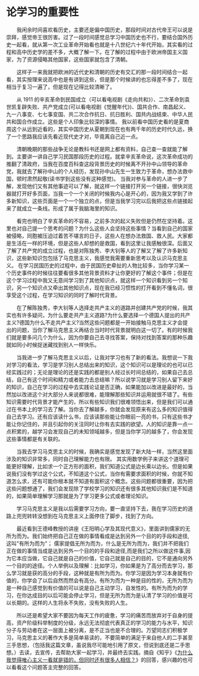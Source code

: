 # 论学习的重要性

&emsp;&emsp;我闲余时间喜欢看历史，主要还是偏中国历史，那段时间对古代帝王可以说是崇拜，感觉帝王很厉害。过了一段时间感觉总学习中国历史也不行，要结合国外历史一起看，就从第一次工业革命开始看也就是十八世纪六十年代开始，其实看的过程和高中历史学的差不多，大概了解一下。在了解的过程中由于欧洲帝国主义国家，为了资源侵略其他国家，这些国家就包含了清朝。

&emsp;&emsp;这样子一来我就把欧洲的近代史和清朝的历史有交汇的那一段时间结合一起看，其实按理来说高中也是有讲到这些，但是那个时候讲的也忘得差不多了，现在相当于复习一遍了，但是现在记得比较清晰了。

&emsp;&emsp;从 1911 的辛亥革命到民国成立（可以看电视剧《走向共和》）、二次革命到袁世凯复辟失败、共产党成立(可以看电视剧《觉醒年代》)、国共合作、南昌起义、九一八事变、七七事变国、共二次合作抗日、抗日胜利、国共内战结束、中华人民共和国合作成立。这些是个人印象比较深的事情。
我以前看中国历史看的是夏商周这个从远到近看的，其实中国历史从夏朝到现在也有两千年的历史时代久远，换了一个思路我应该先看近现代史才对，毕竟离自己近一点。

&emsp;&emsp;清朝晚期的那些战争无论是教科书还是网上都有资料，自己查一查就能了解到。主要讲一讲自己学习民国那段历史的过程。就拿辛亥革命说，这次革命成功的推翻了清政府，当我在百度百科查这段背景历史的时候离不开孙中山领导的革命党，我就去了解孙中山的个人经历，发现孙中山先生一生致力于革命，想办法救中国，顿时肃然起敬(读书学到这些没有这种感觉)。 当我对参与革命的人进一步了解，发现他们又有其他事迹可以了解，就这样一个链接打开另一个链接，很快浏览器就打开好多页面，当我一个一个关闭的时候我内心是开心的，因为我又学到了许多新知识，这些页面是一个一个独立的点，但是当我学习完以后我把这些点链接起来了就成立一条线。形成了属于我脑海里的知识。

&emsp;&emsp;看完也明白了辛亥革命的不容易，之前多次的起义失败但是仍然在坚持着。这里也对自己提一个思考的问题？为什么这些人会坚持这些事情？当看到自己的国家被侵略，同胞被压迫过着苦不堪言的日子，这些人在想办法救国、救人民。大家都是生活在一样的环境，但是这些人却想的是救国，看到这里让我感触很深。后面又了解了共产党的成立过程，也是对陈独秀、李大钊等人的了解又了解了许多新知识，这些新知识包包括了马克思主义，我感觉我需要重新思考以及认识马克思主义。  在学习民国历史的过程中，由于民国历史牵扯的人物比较多，当你学习某一个历史事件的时候往往要看很多其他背景资料才让你更好的了解这个事件；但是在这个学习过程中我又无意间学习到了其他知识点，就这样一个知识看到另一个知识，另一个知识点又牵出其他知识点，现在我已经习惯性的打开看到不懂名词，很享受这个过程，在学习知识的同时了解时代背景。

&emsp;&emsp;在了解陈独秀，李大钊等人选择走共产主义的道路并创建共产党的时候，我其实也有许多疑问，为什么要走共产主义道路?为什么要选择一个德国人提出的共产主义?德国为什么不走共产主义?当然这些问题都是一开始接触马克思主义才会提出的问题，当你了解马克思主义再结合当时时代背景就明白这一切了。有的时候我们就是要多问几个为什么，因为你要自己去寻找答案，保持对找到答案的那种乐趣就如同小时候捉迷藏找到别人一样快乐。

&emsp;&emsp;当我进一步了解马克思主义以后，让我对学习也有了新的看法。我想说一下我对学习的看法，学习是学习别人总结出来的知识，这个知识可以是理论的也可以已经实践过的；无论是理论的还是实践的都是别人经过长时间总结的，如果自己去总结，自己有这个时间和精力或者能力去总结嘛？所以说学习就是学习别人留下来好的知识，自己在学习的过程中去实践论证是否正确，如果能加以改进是最好的，当然加以改进这个对大部分人来说都很难，能理解那些知识并运用就很不错了。有些知识需要时代背景才能产生的，所以有些知识我们很难领悟出来，但是我们可以通过在书本上的学习去了解。当你去了解越多，你就会发现原来有这么多的知识值得自己去学习。还有应该读什么书，应该读那些能让你眼前一亮的书，只有这些书才能让你记住的，并且引起你的关注同时让你有去实践的欲望。人的知识是靠一点一点积累的，越学习会发现自己的未知领域越多，但是当你学习的越多了，你会发现这些事情都是有关联的。

&emsp;&emsp;当我去学习马克思主义的时候，我确实是感觉发现了新大陆一样，当然这里面涉及的知识非常多，同时自己理解能力也有限。 其实用数学例子来讲这个道理可能更好理解，比如求一个正方形的面积，我们知道公式是边长乘以边长。但是如果说我们没有学过这个公式，不知道这个公式，当你有需要求面积的时候，你就不知道怎么求，还有可能你根本就不知道有面积这个概念。这些问题都很重要，因为把这些问题想通了，我们会发现除了学校学习的知识还有很多其他知识我们是不知道的，如果简单理解学习那就是为了学习更多公式或者理论知识。

&emsp;&emsp;学习马克思主义是我以后需要学习方向，要一直坚持下去，我在学习历史的道路上兜兜转转没想到在马克思主义上面停住了脚步，找到了方向。

&emsp;&emsp;最近看到王德峰教授的讲座《王阳明心学及其现代意义》，里面讲到儒家的无所为而为。我们始终把自己正在做的事情看成是达到另外一个目的的手段和途径,这叫"有所为而为"；
儒家提倡无所为而为，什么是无所为而为，我们并不把我们正在做的事情当成是达到另外一个目的的手段和途径,而是我们之所以做这件事,因为它本应当做，它自己就是自己的价值，它自己就是自己的目的，它不是通向另外一个目的的途径。个人举例以及理解：比如学习，你如果是为了高分而去学习，那么学习就是获的高分的手段，这种就是有所为而为。你学习是因为学习本身就有价值的，你学会了以后自然而然会有高分。有所为而为一种是目的性的，无所为而为是一种自己感觉到有价值的可以说是自己主动学习，自发性的。有所为而为的学习，在你达成目的以后可能会停止学习，但是无所为而为是认清了学习的价值是可以长期的。这样的人生将永不失败，没有失败的人生。

&emsp;&emsp;所以还是希望大家不要因为每天工作的疲惫，学习的痛苦而放弃对于自身的提高，资产阶级科举制度的分级，永远无法彻底代表真正的学习的能力与水平，知识分子与劳动者在这一层面上被分离，是不正当也是不合理的。万望同志们积极学习，马克思主义的著作大多是简单易读的，不要简单的满足于来自他人的二手甚至三手思想，（包括我这篇文章，虽说我尽可能地引用了原文，但说到底还是二手思想。）去读，去宣传，去帮助大家一起学习，并最终去实践。摘自《知乎》《[为什么我觉得唯心主义一看就是错的，但同时还有很多人相信？](https://www.zhihu.com/question/419562585/answer/1927489003#:~:text=%E6%89%80%E4%BB%A5%E8%BF%98%E6%98%AF%E5%B8%8C%E6%9C%9B%E5%A4%A7%E5%AE%B6%E4%B8%8D%E8%A6%81%E5%9B%A0%E4%B8%BA%E6%AF%8F%E5%A4%A9%E5%B7%A5%E4%BD%9C%E7%9A%84%E7%96%B2%E6%83%AB%EF%BC%8C%E5%AD%A6%E4%B9%A0%E7%9A%84%E7%97%9B%E8%8B%A6%E8%80%8C%E6%94%BE%E5%BC%83%E5%AF%B9%E4%BA%8E%E8%87%AA%E8%BA%AB%E7%9A%84%E6%8F%90%E9%AB%98%EF%BC%8C%E8%B5%84%E4%BA%A7%E9%98%B6%E7%BA%A7%E7%A7%91%E4%B8%BE%E5%88%B6%E5%BA%A6%E7%9A%84%E5%88%86%E7%BA%A7%EF%BC%8C%E6%B0%B8%E8%BF%9C%E6%97%A0%E6%B3%95%E5%BD%BB%E5%BA%95%E4%BB%A3%E8%A1%A8%E7%9C%9F%E6%AD%A3%E7%9A%84%E5%AD%A6%E4%B9%A0%E7%9A%84%E8%83%BD%E5%8A%9B%E4%B8%8E%E6%B0%B4%E5%B9%B3%EF%BC%8C%E7%9F%A5%E8%AF%86%E5%88%86%E5%AD%90%E4%B8%8E%E5%8A%B3%E5%8A%A8%E8%80%85%E5%9C%A8%E8%BF%99%E4%B8%80%E5%B1%82%E9%9D%A2%E4%B8%8A%E8%A2%AB%E5%88%86%E7%A6%BB%EF%BC%8C%E6%98%AF%E4%B8%8D%E6%AD%A3%E5%BD%93%E4%B9%9F%E6%98%AF%E4%B8%8D%E5%90%88%E7%90%86%E7%9A%84%E3%80%82%E4%B8%87%E6%9C%9B%E5%90%8C%E5%BF%97%E4%BB%AC%E7%A7%AF%E6%9E%81%E5%AD%A6%E4%B9%A0%EF%BC%8C%E9%A9%AC%E5%85%8B%E6%80%9D%E4%B8%BB%E4%B9%89%E7%9A%84%E8%91%97%E4%BD%9C%E5%A4%A7%E5%A4%9A%E6%98%AF%E7%AE%80%E5%8D%95%E6%98%93%E8%AF%BB%E7%9A%84%EF%BC%8C%E4%B8%8D%E8%A6%81%E7%AE%80%E5%8D%95%E7%9A%84%E6%BB%A1%E8%B6%B3%E4%BA%8E%E6%9D%A5%E8%87%AA%E4%BB%96%E4%BA%BA%E7%9A%84%E4%BA%8C%E6%89%8B%E7%94%9A%E8%87%B3%E4%B8%89%E6%89%8B%E6%80%9D%E6%83%B3%EF%BC%8C%EF%BC%88%E5%8C%85%E6%8B%AC%E6%88%91%E8%BF%99%E7%AF%87%E6%96%87%E7%AB%A0%EF%BC%8C%E8%99%BD%E8%AF%B4%E6%88%91%E5%B0%BD%E5%8F%AF%E8%83%BD%E5%9C%B0%E5%BC%95%E7%94%A8%E4%BA%86%E5%8E%9F%E6%96%87%EF%BC%8C%E4%BD%86%E8%AF%B4%E5%88%B0%E5%BA%95%E8%BF%98%E6%98%AF%E4%BA%8C%E6%89%8B%E6%80%9D%E6%83%B3%E3%80%82%EF%BC%89%E5%8E%BB%E8%AF%BB%EF%BC%8C%E5%8E%BB%E5%AE%A3%E4%BC%A0%EF%BC%8C%E5%8E%BB%E5%B8%AE%E5%8A%A9%E5%A4%A7%E5%AE%B6%E4%B8%80%E8%B5%B7%E5%AD%A6%E4%B9%A0%EF%BC%8C%E5%B9%B6%E6%9C%80%E7%BB%88%E5%8E%BB%E5%AE%9E%E8%B7%B5%E3%80%82 "为什么我觉得唯心主义一看就是错的，但同时还有很多人相信？")》的回答，感兴趣的也可以看看这个问题答主完整的回答。


